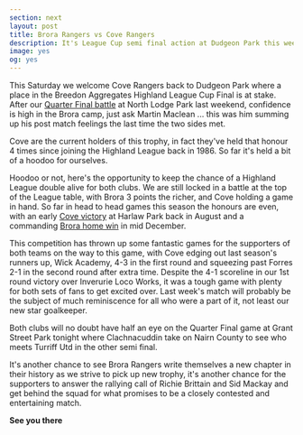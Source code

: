 ```yaml
---
section: next
layout: post
title: Brora Rangers vs Cove Rangers
description: It's League Cup semi final action at Dudgeon Park this weekend in the battle of the Highland Rangers
image: yes
og: yes
---
```

This Saturday we welcome Cove Rangers back to Dudgeon Park where a place in the Breedon Aggregates Highland League Cup Final is at stake. After our [Quarter Final battle](/2016/03/07/formartine-away-report.html) at North Lodge Park last weekend, confidence is high in the Brora camp, just ask Martin Maclean ... this was him summing up his post match feelings the last time the two sides met.

Cove are the current holders of this trophy, in fact they've held that honour 4 times since joining the Highland League back in 1986. So far it's held a bit of a hoodoo for ourselves.

Hoodoo or not, here's the opportunity to keep the chance of a Highland League double alive for both clubs. We are still locked in a battle at the top of the League table, with Brora 3 points the richer, and Cove holding a game in hand. So far in head to head games this season the honours are even, with an early [Cove victory](/2015/08/24/cove-away-report.html) at Harlaw Park back in August and a commanding [Brora home win](/2015/12/13/cove-home-report.html) in mid December.

This competition has thrown up some fantastic games for the supporters of both teams on the way to this game, with Cove edging out last season's runners up, Wick Academy, 4-3 in the first round and squeezing past Forres 2-1 in the second round after extra time. Despite the 4-1 scoreline in our 1st round victory over Inverurie Loco Works, it was a tough game with plenty for both sets of fans to get excited over. Last week's match will probably be the subject of much reminiscence for all who were a part of it, not least our new star goalkeeper.

Both clubs will no doubt have half an eye on the Quarter Final game at Grant Street Park tonight where Clachnacuddin take on Nairn County to see who meets Turriff Utd in the other semi final.

It's another chance to see Brora Rangers write themselves a new chapter in their history as we strive to pick up new trophy, it's another chance for the supporters to answer the rallying call of Richie Brittain and Sid Mackay and get behind the squad for what promises to be a closely contested and entertaining match. 

**See you there**